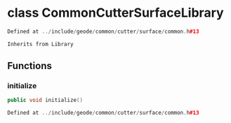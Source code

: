 # class CommonCutterSurfaceLibrary

```cpp
Defined at ../include/geode/common/cutter/surface/common.h#13
```

```cpp
Inherits from Library
```



## Functions

### initialize

```cpp
public void initialize()
```

```cpp
Defined at ../include/geode/common/cutter/surface/common.h#13
```



